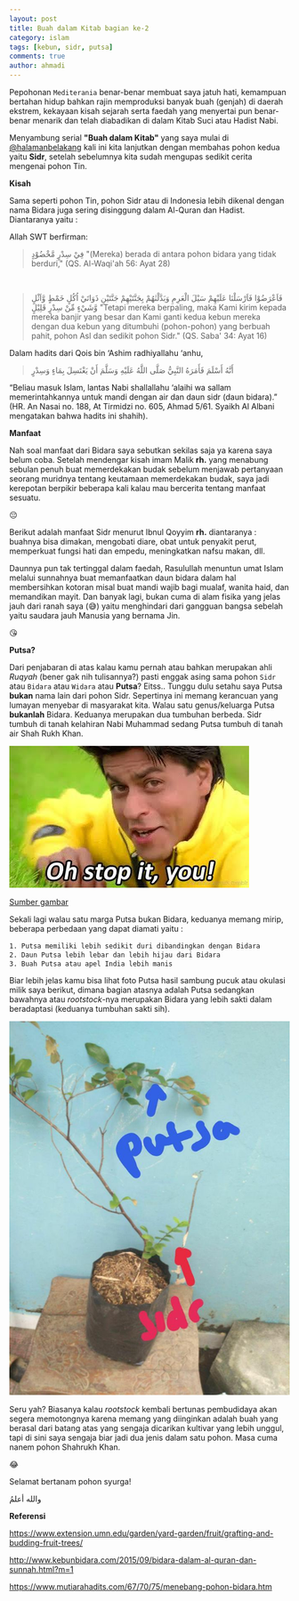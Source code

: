 ```yaml
---
layout: post
title: Buah dalam Kitab bagian ke-2
category: islam
tags: [kebun, sidr, putsa]
comments: true
author: ahmadi
---
```


Pepohonan `Mediterania` benar-benar membuat saya jatuh hati, kemampuan bertahan hidup bahkan rajin memproduksi banyak buah (genjah) di daerah ekstrem, kekayaan kisah sejarah serta faedah yang menyertai pun benar-benar menarik dan telah diabadikan di dalam Kitab Suci atau Hadist Nabi.

Menyambung serial **"Buah dalam Kitab"** yang saya mulai di [@halamanbelakang](https://t.me/halamanbelakang/452) kali ini kita lanjutkan dengan membahas pohon kedua yaitu **Sidr**, setelah sebelumnya kita sudah mengupas sedikit cerita mengenai pohon Tin.

**Kisah** 

Sama seperti pohon Tin, pohon Sidr atau di Indonesia lebih dikenal dengan nama Bidara juga sering disinggung dalam Al-Quran dan Hadist. Diantaranya yaitu :

Allah SWT berfirman:

> فِيْ سِدْرٍ مَّخْضُوْدٍ 
"(Mereka) berada di antara pohon bidara yang tidak berduri,"
(QS. Al-Waqi'ah 56: Ayat 28)

` `
> فَاَعْرَضُوْا فَاَرْسَلْنَا عَلَيْهِمْ سَيْلَ الْعَرِمِ وَبَدَّلْنٰهُمْ  بِجَنَّتَيْهِمْ جَنَّتَيْنِ ذَوَاتَيْ اُكُلٍ خَمْطٍ وَّاَثْلٍ وَّشَيْءٍ مِّنْ سِدْرٍ  قَلِيْلٍ
"Tetapi mereka berpaling, maka Kami kirim kepada mereka banjir yang besar dan Kami ganti kedua kebun mereka dengan dua kebun yang ditumbuhi (pohon-pohon) yang berbuah pahit, pohon Asl dan sedikit pohon Sidr."
(QS. Saba' 34: Ayat 16)

Dalam hadits dari Qois bin ‘Ashim radhiyallahu ‘anhu,

> أَنَّهُ أَسْلَمَ فَأَمَرَهُ النَّبِيُّ صَلَّى اللَّهُ عَلَيْهِ وَسَلَّمَ أَنْ يَغْتَسِلَ بِمَاءٍ وَسِدْرٍ

“Beliau masuk Islam, lantas Nabi shallallahu ‘alaihi wa sallam memerintahkannya untuk mandi dengan air dan daun sidr (daun bidara).” (HR. An Nasai no. 188, At Tirmidzi no. 605, Ahmad 5/61. Syaikh Al Albani mengatakan bahwa hadits ini shahih).

**Manfaat** 

Nah soal manfaat dari Bidara saya sebutkan sekilas saja ya karena saya belum coba. Setelah mendengar kisah imam Malik **rh.** yang menabung sebulan penuh buat memerdekakan budak sebelum menjawab pertanyaan seorang muridnya tentang keutamaan memerdekakan budak, saya jadi kerepotan berpikir beberapa kali kalau mau bercerita tentang manfaat sesuatu.

😔

Berikut adalah manfaat Sidr menurut Ibnul Qoyyim **rh.** diantaranya : buahnya bisa dimakan, mengobati diare, obat untuk penyakit perut, memperkuat fungsi hati dan empedu, meningkatkan nafsu makan, dll.

Daunnya pun tak tertinggal dalam faedah, Rasulullah menuntun umat Islam melalui sunnahnya buat memanfaatkan daun bidara dalam hal membersihkan kotoran misal buat mandi wajib bagi mualaf, wanita haid, dan memandikan mayit. Dan banyak lagi, bukan cuma di alam fisika yang jelas jauh dari ranah saya (😅) yaitu menghindari dari gangguan bangsa sebelah yaitu saudara jauh Manusia yang bernama Jin.

😘

**Putsa?**

Dari penjabaran di atas kalau kamu pernah atau bahkan merupakan ahli *Ruqyah* (bener gak nih tulisannya?) pasti enggak asing sama pohon `Sidr` atau `Bidara` atau `Widara` atau **Putsa**? Eitss.. Tunggu dulu setahu saya Putsa **bukan** nama lain dari pohon Sidr. Sepertinya ini memang kerancuan yang lumayan menyebar di masyarakat kita. Walau satu genus/keluarga Putsa **bukanlah** Bidara. Keduanya merupakan dua tumbuhan berbeda. Sidr tumbuh di tanah kelahiran Nabi Muhammad sedang Putsa tumbuh di tanah air Shah Rukh Khan.

![](/img/sidr-shah.jpg)

[Sumber gambar](https://www.buzzfeed.com/imaansheikh/c-c-c-cant-even?utm_term=.hhv6RBwPb#.pjWe8Gj7y)
 
Sekali lagi walau satu marga Putsa bukan Bidara, keduanya memang mirip, beberapa perbedaan yang dapat diamati yaitu :

	1. Putsa memiliki lebih sedikit duri dibandingkan dengan Bidara 
	2. Daun Putsa lebih lebar dan lebih hijau dari Bidara
	3. Buah Putsa atau apel India lebih manis

Biar lebih jelas kamu bisa lihat foto Putsa hasil sambung pucuk atau okulasi milik saya berikut, dimana bagian atasnya adalah Putsa sedangkan bawahnya atau *rootstock*-nya merupakan Bidara yang lebih sakti dalam beradaptasi (keduanya tumbuhan sakti sih).

![](/img/sidr-putsa.jpg)

Seru yah? Biasanya kalau *rootstock* kembali bertunas pembudidaya akan segera memotongnya karena memang yang diinginkan adalah buah yang berasal dari batang atas yang sengaja dicarikan kultivar yang lebih unggul, tapi di sini saya sengaja biar jadi dua jenis dalam satu pohon. Masa cuma nanem pohon Shahrukh Khan.

😂

Selamat bertanam pohon syurga!

والله أعلمُ

**Referensi**

<https://www.extension.umn.edu/garden/yard-garden/fruit/grafting-and-budding-fruit-trees/>

<http://www.kebunbidara.com/2015/09/bidara-dalam-al-quran-dan-sunnah.html?m=1>

<https://www.mutiarahadits.com/67/70/75/menebang-pohon-bidara.htm>
